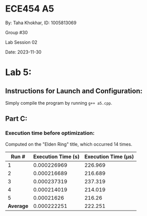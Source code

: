 # ECE454 A5
By: Taha Khokhar, ID: 1005813069

Group #30

Lab Session 02

Date: 2023-11-30

# Lab 5:
## Instructions for Launch and Configuration:
Simply compile the program by running `g++ a5.cpp`.

## Part C:
### Execution time before optimization:
Computed on the "Elden Ring" title, which occurred 14 times.

| Run #       | Execution Time (s) | Execution Time (µs) |
| ----------- | ------------------ | ------------------- |
| 1           | 0.000226969        | 226.969             |
| 2           | 0.000216689        | 216.689             |
| 3           | 0.000237319        | 237.319             |
| 4           | 0.000214019        | 214.019             |
| 5           | 0.00021626         | 216.26              |
| **Average** | 0.000222251        | 222.251             |